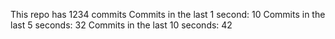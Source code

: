 This repo has 1234 commits
Commits in the last 1 second: 10
Commits in the last 5 seconds: 32
Commits in the last 10 seconds: 42
